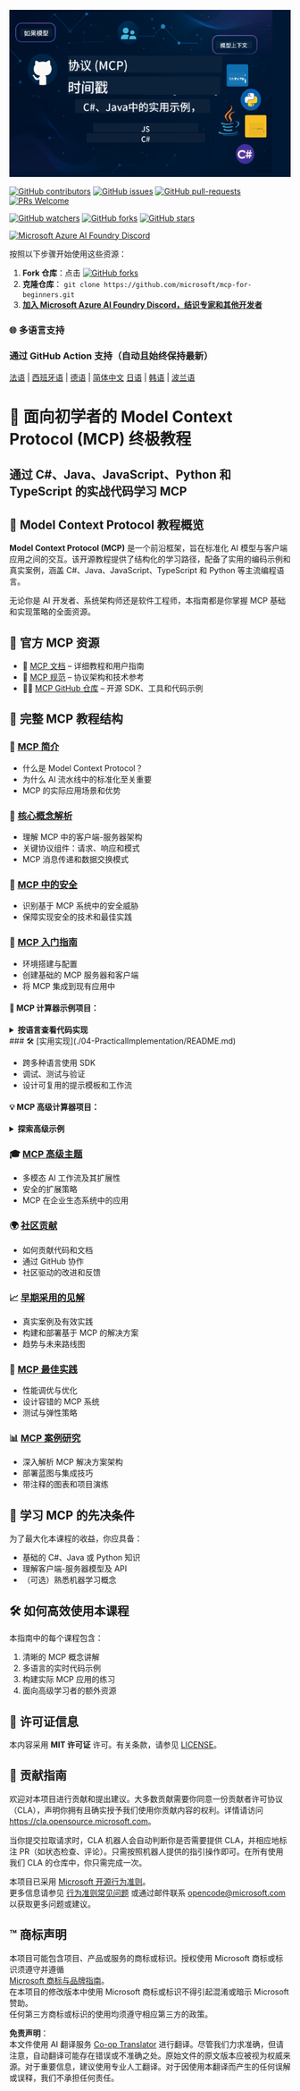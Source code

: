 <!--
CO_OP_TRANSLATOR_METADATA:
{
  "original_hash": "ceacbad0013938974fc0bf493e93f05b",
  "translation_date": "2025-05-16T17:10:45+00:00",
  "source_file": "README.md",
  "language_code": "zh"
}
-->
![MCP-for-beginners](../../translated_images/mcp-beginners.2ce2b317996369ff66c5b72e25eff9d4288ab2741fc70c0b4e523d1ae1e249fd.zh.png)

[![GitHub contributors](https://img.shields.io/github/contributors/microsoft/mcp-for-beginners.svg)](https://GitHub.com/microsoft/mcp-for-beginners/graphs/contributors)
[![GitHub issues](https://img.shields.io/github/issues/microsoft/mcp-for-beginners.svg)](https://GitHub.com/microsoft/mcp-for-beginners/issues)
[![GitHub pull-requests](https://img.shields.io/github/issues-pr/microsoft/mcp-for-beginners.svg)](https://GitHub.com/microsoft/mcp-for-beginners/pulls)
[![PRs Welcome](https://img.shields.io/badge/PRs-welcome-brightgreen.svg?style=flat-square)](http://makeapullrequest.com)

[![GitHub watchers](https://img.shields.io/github/watchers/microsoft/mcp-for-beginners.svg?style=social&label=Watch)](https://GitHub.com/microsoft/mcp-for-beginners/watchers)
[![GitHub forks](https://img.shields.io/github/forks/microsoft/mcp-for-beginners.svg?style=social&label=Fork)](https://GitHub.com/microsoft/mcp-for-beginners/network)
[![GitHub stars](https://img.shields.io/github/stars/microsoft/mcp-for-beginners?style=social&label=Star)](https://GitHub.com/microsoft/mcp-for-beginners/stargazers)


[![Microsoft Azure AI Foundry Discord](https://dcbadge.vercel.app/api/server/ByRwuEEgH4)](https://discord.com/invite/ByRwuEEgH4)


按照以下步骤开始使用这些资源：
1. **Fork 仓库**：点击 [![GitHub forks](https://img.shields.io/github/forks/microsoft/mcp-for-beginners.svg?style=social&label=Fork)](https://GitHub.com/microsoft/mcp-for-beginners/network)
2. **克隆仓库**：   `git clone https://github.com/microsoft/mcp-for-beginners.git`
3. [**加入 Microsoft Azure AI Foundry Discord，结识专家和其他开发者**](https://discord.com/invite/ByRwuEEgH4)


### 🌐 多语言支持

### 通过 GitHub Action 支持（自动且始终保持最新）

[法语](../fr/README.md) | [西班牙语](../es/README.md) | [德语](../de/README.md) | [简体中文](./README.md)  [日语](../ja/README.md) | [韩语](../ko/README.md) | [波兰语](../pl/README.md)


# 🚀 面向初学者的 Model Context Protocol (MCP) 终极教程

## **通过 C#、Java、JavaScript、Python 和 TypeScript 的实战代码学习 MCP**

## 🧠 Model Context Protocol 教程概览

**Model Context Protocol (MCP)** 是一个前沿框架，旨在标准化 AI 模型与客户端应用之间的交互。该开源教程提供了结构化的学习路径，配备了实用的编码示例和真实案例，涵盖 C#、Java、JavaScript、TypeScript 和 Python 等主流编程语言。

无论你是 AI 开发者、系统架构师还是软件工程师，本指南都是你掌握 MCP 基础和实现策略的全面资源。

## 🔗 官方 MCP 资源

- 📘 [MCP 文档](https://modelcontextprotocol.io/) – 详细教程和用户指南  
- 📜 [MCP 规范](https://spec.modelcontextprotocol.io/) – 协议架构和技术参考  
- 🧑‍💻 [MCP GitHub 仓库](https://github.com/modelcontextprotocol) – 开源 SDK、工具和代码示例  

## 🧭 完整 MCP 教程结构

### 📌 [MCP 简介](./00-Introduction/README.md)

- 什么是 Model Context Protocol？
- 为什么 AI 流水线中的标准化至关重要
- MCP 的实际应用场景和优势

### 🧩 [核心概念解析](./01-CoreConcepts/README.md)

- 理解 MCP 中的客户端-服务器架构
- 关键协议组件：请求、响应和模式
- MCP 消息传递和数据交换模式

### 🔐 [MCP 中的安全](./02-Security/readme.md)

- 识别基于 MCP 系统中的安全威胁
- 保障实现安全的技术和最佳实践

### 🚀 [MCP 入门指南](./03-GettingStarted/README.md)

- 环境搭建与配置
- 创建基础的 MCP 服务器和客户端
- 将 MCP 集成到现有应用中

#### 🧮 MCP 计算器示例项目：
<details>
  <summary><strong>按语言查看代码实现</strong></summary>

  - [C# MCP 服务器示例](./03-GettingStarted/samples/csharp/README.md)
  - [Java MCP 计算器](./03-GettingStarted/samples/java/calculator/README.md)
  - [JavaScript MCP 演示](./03-GettingStarted/samples/javascript/README.md)
  - [Python MCP 服务器](../../03-GettingStarted/samples/python/mcp_calculator_server.py)
  - [TypeScript MCP 示例](./03-GettingStarted/samples/typescript/README.md)

</details>
### 🛠️ [实用实现](./04-PracticalImplementation/README.md)

- 跨多种语言使用 SDK  
- 调试、测试与验证  
- 设计可复用的提示模板和工作流  

#### 💡 MCP 高级计算器项目：
<details>
  <summary><strong>探索高级示例</strong></summary>

  - [高级 C# 示例](./04-PracticalImplementation/samples/csharp/README.md)  
  - [Java 容器应用示例](./04-PracticalImplementation/samples/java/containerapp/README.md)  
  - [JavaScript 高级示例](./04-PracticalImplementation/samples/javascript/README.md)  
  - [Python 复杂实现](../../04-PracticalImplementation/samples/python/mcp_sample.py)  
  - [TypeScript 容器示例](./04-PracticalImplementation/samples/typescript/README.md)  

</details>

### 🎓 [MCP 高级主题](./05-AdvancedTopics/README.md)

- 多模态 AI 工作流及其扩展性  
- 安全的扩展策略  
- MCP 在企业生态系统中的应用  

### 🌍 [社区贡献](./06-CommunityContributions/README.md)

- 如何贡献代码和文档  
- 通过 GitHub 协作  
- 社区驱动的改进和反馈  

### 📈 [早期采用的见解](./07-CaseStudies/README.md)

- 真实案例及有效实践  
- 构建和部署基于 MCP 的解决方案  
- 趋势与未来路线图  

### 📏 [MCP 最佳实践](./08-BestPractices/README.md)

- 性能调优与优化  
- 设计容错的 MCP 系统  
- 测试与弹性策略  

### 📊 [MCP 案例研究](./09-CaseStudy/Readme.md)

- 深入解析 MCP 解决方案架构  
- 部署蓝图与集成技巧  
- 带注释的图表和项目演练  

## 🎯 学习 MCP 的先决条件

为了最大化本课程的收益，你应具备：

- 基础的 C#、Java 或 Python 知识  
- 理解客户端-服务器模型及 API  
- （可选）熟悉机器学习概念  

## 🛠️ 如何高效使用本课程

本指南中的每个课程包含：

1. 清晰的 MCP 概念讲解  
2. 多语言的实时代码示例  
3. 构建实际 MCP 应用的练习  
4. 面向高级学习者的额外资源  

## 📜 许可证信息

本内容采用 **MIT 许可证** 许可。有关条款，请参见 [LICENSE](../../LICENSE)。

## 🤝 贡献指南

欢迎对本项目进行贡献和提出建议。大多数贡献需要你同意一份贡献者许可协议（CLA），声明你拥有且确实授予我们使用你贡献内容的权利。详情请访问 <https://cla.opensource.microsoft.com>。

当你提交拉取请求时，CLA 机器人会自动判断你是否需要提供 CLA，并相应地标注 PR（如状态检查、评论）。只需按照机器人提供的指引操作即可。在所有使用我们 CLA 的仓库中，你只需完成一次。

本项目已采用 [Microsoft 开源行为准则](https://opensource.microsoft.com/codeofconduct/)。  
更多信息请参见 [行为准则常见问题](https://opensource.microsoft.com/codeofconduct/faq/) 或通过邮件联系 [opencode@microsoft.com](mailto:opencode@microsoft.com) 以获取更多问题或建议。  

## ™️ 商标声明

本项目可能包含项目、产品或服务的商标或标识。授权使用 Microsoft 商标或标识须遵守并遵循  
[Microsoft 商标与品牌指南](https://www.microsoft.com/legal/intellectualproperty/trademarks/usage/general)。  
在本项目的修改版本中使用 Microsoft 商标或标识不得引起混淆或暗示 Microsoft 赞助。  
任何第三方商标或标识的使用均须遵守相应第三方的政策。

**免责声明**：  
本文件使用 AI 翻译服务 [Co-op Translator](https://github.com/Azure/co-op-translator) 进行翻译。尽管我们力求准确，但请注意，自动翻译可能存在错误或不准确之处。原始文件的原文版本应被视为权威来源。对于重要信息，建议使用专业人工翻译。对于因使用本翻译而产生的任何误解或误释，我们不承担任何责任。
